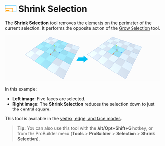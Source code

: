 # ![Shrink Selection](images/icons/Selection_Shrink.png) Shrink Selection

The __Shrink Selection__ tool removes the elements on the perimeter of the current selection. It performs the opposite action of the [Grow Selection](Selection_Grow.md) tool.

![Shrink Selection Example](images/ShrinkSelection_Example.png)

In this example:
* **Left image**: Five faces are selected.
* **Right image**: The __Shrink Selection__ reduces the selection down to just the central square.

This tool is available in the [vertex, edge, and face modes](modes.md).

> **Tip:** You can also use this tool with the **Alt/Opt+Shift+G** hotkey, or from the ProBuilder menu (**Tools** > **ProBuilder** > **Selection** > **Shrink Selection**).
